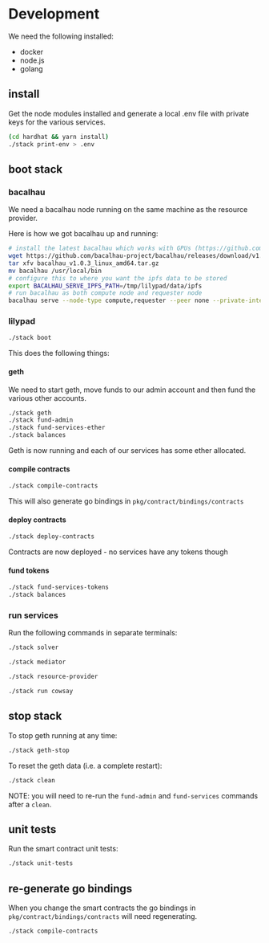 # Development

We need the following installed:

 * docker
 * node.js
 * golang

## install

Get the node modules installed and generate a local .env file with private keys for the various services.

```bash
(cd hardhat && yarn install)
./stack print-env > .env
```

## boot stack

### bacalhau

We need a bacalhau node running on the same machine as the resource provider.

Here is how we got bacalhau up and running:

```bash
# install the latest bacalhau which works with GPUs (https://github.com/bacalhau-project/bacalhau/issues/2858)
wget https://github.com/bacalhau-project/bacalhau/releases/download/v1.0.3/bacalhau_v1.0.3_linux_amd64.tar.gz
tar xfv bacalhau_v1.0.3_linux_amd64.tar.gz
mv bacalhau /usr/local/bin
# configure this to where you want the ipfs data to be stored
export BACALHAU_SERVE_IPFS_PATH=/tmp/lilypad/data/ipfs
# run bacalhau as both compute node and requester node
bacalhau serve --node-type compute,requester --peer none --private-internal-ipfs=false --job-selection-accept-networked
```

### lilypad

```bash
./stack boot
```

This does the following things:

#### geth

We need to start geth, move funds to our admin account and then fund the various other accounts.

```bash
./stack geth
./stack fund-admin
./stack fund-services-ether
./stack balances
```

Geth is now running and each of our services has some ether allocated.

#### compile contracts

```bash
./stack compile-contracts
```

This will also generate go bindings in `pkg/contract/bindings/contracts`

#### deploy contracts

```bash
./stack deploy-contracts
```

Contracts are now deployed - no services have any tokens though

#### fund tokens

```bash
./stack fund-services-tokens
./stack balances
```

### run services

Run the following commands in separate terminals:

```bash
./stack solver
```

```bash
./stack mediator
```

```bash
./stack resource-provider
```

```bash
./stack run cowsay
```

## stop stack

To stop geth running at any time:

```bash
./stack geth-stop
```

To reset the geth data (i.e. a complete restart):

```bash
./stack clean
```

NOTE: you will need to re-run the `fund-admin` and `fund-services` commands after a `clean`.

## unit tests

Run the smart contract unit tests:

```bash
./stack unit-tests
```

## re-generate go bindings

When you change the smart contracts the go bindings in `pkg/contract/bindings/contracts` will need regenerating.

```bash
./stack compile-contracts
```
